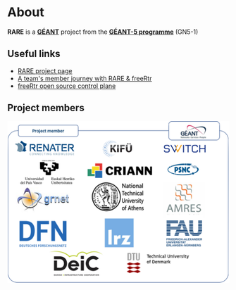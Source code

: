 # **About**

**RARE** is a **[GÉANT](https://www.geant.org)** project from the **[GÉANT-5 programme](https://geant.org/projects/)** (GN5-1)

## Useful links

- [RARE project page](https://wiki.geant.org/display/RARE/Home)
- [A team's member journey with RARE & freeRtr](https://wiki.geant.org/pages/viewrecentblogposts.action?key=RARE)
- [freeRtr open source control plane](https://github.com/rare-freertr/freeRtr)

## Project members
![rare-members](img/rare-member.png)

